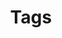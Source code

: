 ---
layout: tags
title: Tags
description: List of all tags within this site!  Check out each one to see more information about specfic articles!
keywords: Tags, JavaScript, Compiler, Algorithm, and Order 
---